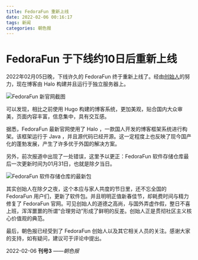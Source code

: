 ```yaml
---
title: FedoraFun 重新上线
date: 2022-02-06 00:16:17
tags: 新闻
categories: 朝色报
---
```


# FedoraFun 于下线约10日后重新上线

2022年02月05日晚，下线许久的 FedoraFun 终于重新上线了。经由[创始人](https://github.com/zxc3123857948)的努力，现在博客由 Halo 构建并且运行于独立服务器上。

![FedoraFun 新官网截图](/images/22-02-06/new.jpg)

可以发现，相比之前使用 Hugo 构建的博客系统，更加美观，贴合国内大众审美，页面内容丰富，信息集中，具有交互感。

据悉，FedoraFun 最新官网使用了 Halo ，一款国人开发的博客框架系统进行构架。该框架运行于 Java ，并且源代码已经开源。这一定程度上也反映了现今国产化的蓬勃发展，产生了许多优于外国的解决方案。

另外，前次报道中出现了一处错误，这里予以更正：FedoraFun 软件存储仓库最后一次更新时间为01月31日，也就是除夕当日。

![FedoraFun 软件存储仓库的最新包](/images/22-02-06/pkg.png)

其实创始人在除夕之夜，这个本应与家人共度的节日里，还不忘全国的 FedoraFun 用户们，更新了软件包。并且明明正值新春佳节，却耗费时间与精力修复了 FedoraFun 官网。可见创始人的道德之高尚，与国外弄虚作假，整日不喜上班，浑浑噩噩的所谓“合理劳动”形成了鲜明的反差。创始人正是贯彻社区主义核心价值观的典范。

最后，朝色报已经受到了 FedoraFun 创始人以及其它相关人员的关注。感谢大家的支持，如有疑问，建议可于评论中提出。

2022-02-06 **刊号3** *——朝色报*
